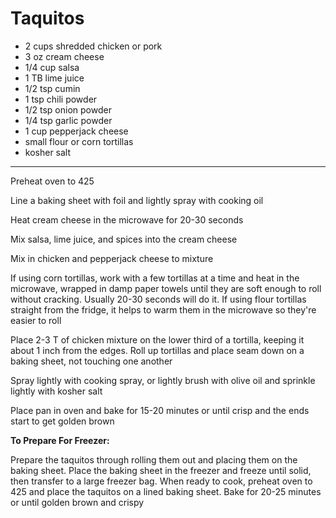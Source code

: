 # Taquitos

* 2 cups shredded chicken or pork
* 3 oz cream cheese
* 1/4 cup salsa
* 1 TB lime juice
* 1/2 tsp cumin
* 1 tsp chili powder
* 1/2 tsp onion powder
* 1/4 tsp garlic powder
* 1 cup pepperjack cheese
* small flour or corn tortillas
* kosher salt

----------

Preheat oven to 425

Line a baking sheet with foil and lightly spray with cooking oil

Heat cream cheese in the microwave for 20-30 seconds

Mix salsa, lime juice, and spices into the cream cheese

Mix in chicken and pepperjack cheese to mixture

If using corn tortillas, work with a few tortillas at a time and heat in the microwave, wrapped in damp paper towels until they are soft enough to roll without cracking. Usually 20-30 seconds will do it. If using flour tortillas straight from the fridge, it helps to warm them in the microwave so they're easier to roll

Place 2-3 T of chicken mixture on the lower third of a tortilla, keeping it about 1 inch from the edges. Roll up tortillas and place seam down on a baking sheet, not touching one another

Spray lightly with cooking spray, or lightly brush with olive oil and sprinkle lightly with kosher salt

Place pan in oven and bake for 15-20 minutes or until crisp and the ends start to get golden brown

**To Prepare For Freezer:**

Prepare the taquitos through rolling them out and placing them on the baking sheet. Place the baking sheet in the freezer and freeze until solid, then transfer to a large freezer bag. When ready to cook, preheat oven to 425 and place the taquitos on a lined baking sheet. Bake for 20-25 minutes or until golden brown and crispy






